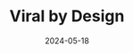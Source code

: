 ---
title: Viral by Design
date: 2024-05-18
pdf: "/writings/viral-by-design-justin-lee.pdf"
categories:
#  - opinion

icons:
  - name: Docs
    image: /images/icons/docs.png
    url: https://example.com/icon1

description: A paper about how opinion propagates through social networks
---